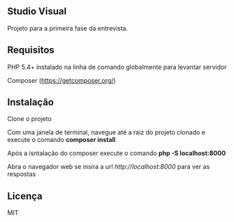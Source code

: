 ## Studio Visual

Projeto para a primeira fase da entrevista.

## Requisitos

PHP 5.4+ instalado na linha de comando globalmente para levantar servidor

Composer (https://getcomposer.org/)

## Instalação

Clone o projeto

Com uma janela de terminal, navegue até a raiz do projeto clonado e execute o comando **composer install**

Após a isntalação do composer execute o comando **php -S localhost:8000**

Abra o navegador web se insira a url *http://localhost:8000* para ver as respostas


## Licença

MIT
